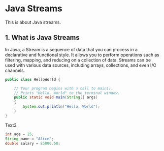 # Java Streams
This is about Java streams.

## 1. What is Java Streams
In Java, a Stream is a sequence of data that you can process in a declarative and functional style. It allows you to perform operations such as filtering, mapping, and reducing on a collection of data. Streams can be used with various data sources, including arrays, collections, and even I/O channels.
```java
public class HelloWorld {

    // Your program begins with a call to main().
    // Prints "Hello, World" to the terminal window.
    public static void main(String[] args)
    {
        System.out.println("Hello, World");
    }
}
```

Text2

```java
int age = 25;
String name = "Alice";
double salary = 85000.50;
```
